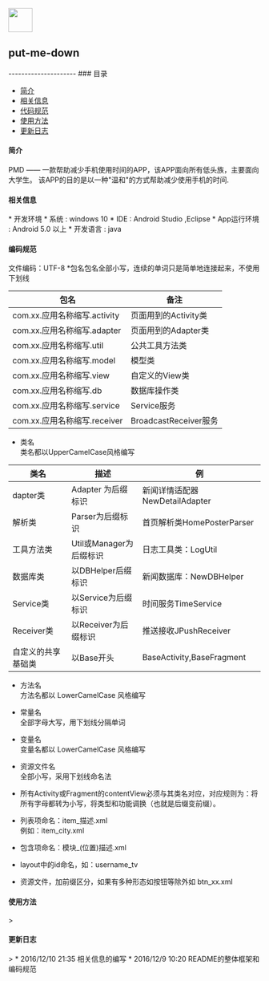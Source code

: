 <a href="https://github.com/liezhengli/put-me-down"><img src="http://images.cnblogs.com/cnblogs_com/liezhengli/923235/t_48.png" width="48px" height="48px"/></a>
<h2>put-me-down</h2>
---------------------
### 目录

* [简介](#1)
* [相关信息](#2)
* [代码规范](#3)
* [使用方法](#4)
* [更新日志](#5)

<h4 id="1">简介</h4>
PMD —— 一款帮助减少手机使用时间的APP，该APP面向所有低头族，主要面向大学生。
该APP的目的是以一种"温和"的方式帮助减少使用手机的时间.

<h4 id="2">相关信息</h4>
* 开发环境  
* 系统 : windows 10
* IDE : Android Studio ,Eclipse
* App运行环境 : Android 5.0 以上
* 开发语言 : java
 
 <h4 id="3">编码规范</h4>
文件编码：UTF-8
*包名包名全部小写，连续的单词只是简单地连接起来，不使用下划线

包名|备注
-----|-----
com.xx.应用名称缩写.activity | 页面用到的Activity类 
com.xx.应用名称缩写.adapter | 页面用到的Adapter类
com.xx.应用名称缩写.util | 公共工具方法类 
com.xx.应用名称缩写.model | 模型类 
com.xx.应用名称缩写.view | 自定义的View类 
com.xx.应用名称缩写.db | 数据库操作类 
com.xx.应用名称缩写.service | Service服务 
com.xx.应用名称缩写.receiver | BroadcastReceiver服务

* 类名  
类名都以UpperCamelCase风格编写   
 
类名|描述|例
----|----|----
dapter类	|Adapter 为后缀标识	|新闻详情适配器 NewDetailAdapter
解析类	|Parser为后缀标识|首页解析类HomePosterParser
工具方法类	|Util或Manager为后缀标识	|日志工具类：LogUtil
数据库类	|以DBHelper后缀标识	|新闻数据库：NewDBHelper
Service类	|以Service为后缀标识	|时间服务TimeService
Receiver类	|以Receiver为后缀标识 |推送接收JPushReceiver
自定义的共享基础类|	以Base开头	|BaseActivity,BaseFragment

* 方法名   
方法名都以 LowerCamelCase 风格编写

* 常量名   
全部字母大写，用下划线分隔单词

* 变量名   
变量名都以 LowerCamelCase 风格编写

 * 资源文件名  
全部小写，采用下划线命名法

*  所有Activity或Fragment的contentView必须与其类名对应，对应规则为：将所有字母都转为小写，将类型和功能调换（也就是后缀变前缀）。
*  列表项命名：item_描述.xml  
例如：item_city.xml
*  包含项命名：模块_(位置)描述.xml
*  layout中的id命名，如：username_tv
*  资源文件，加前缀区分，如果有多种形态如按钮等除外如 btn_xx.xml

 

<h4 id="4">使用方法</h4>
>

<h4 id="5">更新日志</h4>
> 
* 2016/12/10 21:35  
相关信息的编写
* 2016/12/9 10:20    
README的整体框架和编码规范 
